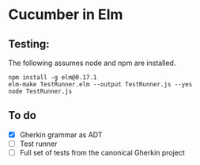 # Cucumber in Elm

## Testing:

The following assumes node and npm are installed.

```
npm install -g elm@0.17.1
elm-make TestRunner.elm --output TestRunner.js --yes
node TestRunner.js
```

## To do

- [x] Gherkin grammar as ADT
- [ ] Test runner
- [ ] Full set of tests from the canonical Gherkin project
